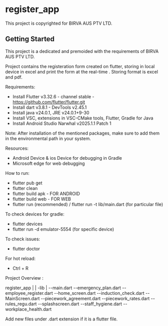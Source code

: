 # register_app

This project is copyrighted for BIRVA AUS PTV LTD.

## Getting Started

This project is a dedicated and premoided with the requirements of BIRVA AUS PTV LTD.

Project contains the registeration form created on flutter, storing in local device in excel and print the form at the real-time . Storing format is excel and pdf. 

Requirements:
- Install Flutter v3.32.6 - channel stable - https://github.com/flutter/flutter.git
- Install dart v3.8.1 - DevTools v2.45.1
- Install java v24.0.1, JRE v24.0.1+9-30
- Install VSC, extensions in VSC-CMake tools, Flutter, Gradle for Java
- Install Android Studio Narwhal v2025.1.1 Patch 1

Note: After installation of the mentioned packages, make sure to add them in the environmental path in your system.

Resources:
- Android Device & ios Device for debugging in Gradle
- Microsoft edge for web debugging

How to run: 
- flutter pub get
- flutter clean
- flutter build apk - FOR ANDROID
- flutter build web - FOR WEB
- flutter run (recommended) / flutter run -t lib/main.dart (for particular file)

To check devices for gradle:
- flutter devices
- flutter run -d emulator-5554 (for specific device)

To check issues:
- flutter doctor

For hot reload:
- Ctrl + R

Project Overview : 

register_app
|
|
-lib
|
--main.dart 
--emergency_plan.dart
--employee_register.dart
--home_screen.dart
--induction_check.dart
--MainScreen.dart
--piecework_agreement.dart
--piecework_rates.dart
--rules_regu.dart
--splashscreen.dart
--staff_hygiene.dart
--workplace_health.dart

Add new files under .dart extension if it is a flutter file. 
